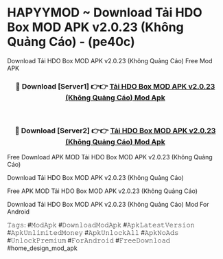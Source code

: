 # HAPYYMOD ~ Download Tải HDO Box MOD APK v2.0.23 (Không Quảng Cáo) - (pe40c)
Download Tải HDO Box MOD APK v2.0.23 (Không Quảng Cáo) Free Mod APK

<div align="center">
<h3>🔴 Download [Server1] 👉👉 <a href="https://apk-comot.site?title=Tải_HDO_Box_MOD_APK_v2.0.23_(Không_Quảng_Cáo)">Tải HDO Box MOD APK v2.0.23 (Không Quảng Cáo) Mod Apk</a></h3><br>

<h3>🔴 Download [Server2] 👉👉 <a href="https://apk-comot.site?title=Tải_HDO_Box_MOD_APK_v2.0.23_(Không_Quảng_Cáo)">Tải HDO Box MOD APK v2.0.23 (Không Quảng Cáo) Mod Apk</a></h3>
</div>


Free Download APK MOD Tải HDO Box MOD APK v2.0.23 (Không Quảng Cáo)

Download Tải HDO Box MOD APK v2.0.23 (Không Quảng Cáo) 

Free APK MOD Tải HDO Box MOD APK v2.0.23 (Không Quảng Cáo) 

Download Tải HDO Box MOD APK v2.0.23 (Không Quảng Cáo) Mod For Android

𝚃𝚊𝚐𝚜: #𝙼𝚘𝚍𝙰𝚙𝚔 #𝙳𝚘𝚠𝚗𝚕𝚘𝚊𝚍𝙼𝚘𝚍𝙰𝚙𝚔 #𝙰𝚙𝚔𝙻𝚊𝚝𝚎𝚜𝚝𝚅𝚎𝚛𝚜𝚒𝚘𝚗 #𝙰𝚙𝚔𝚄𝚗𝚕𝚒𝚖𝚒𝚝𝚎𝚍𝙼𝚘𝚗𝚎𝚢 #𝙰𝚙𝚔𝚄𝚗𝚕𝚘𝚌𝚔𝙰𝚕𝚕 #𝙰𝚙𝚔𝙽𝚘𝙰𝚍𝚜 #𝚄𝚗𝚕𝚘𝚌𝚔𝙿𝚛𝚎𝚖𝚒𝚞𝚖 #𝙵𝚘𝚛𝙰𝚗𝚍𝚛𝚘𝚒𝚍 #𝙵𝚛𝚎𝚎𝙳𝚘𝚠𝚗𝚕𝚘𝚊𝚍 #home_design_mod_apk